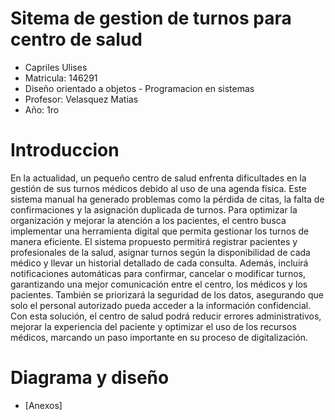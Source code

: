 # Sitema de gestion de turnos para centro de salud
* Capriles Ulises
* Matricula: 146291
* Diseño orientado a objetos - Programacion en sistemas
* Profesor: Velasquez Matias
* Año: 1ro

# Introduccion
En la actualidad, un pequeño centro de salud enfrenta dificultades en la gestión de sus turnos médicos debido al uso de una agenda física. Este sistema manual ha generado problemas como la pérdida de citas, la falta de confirmaciones y la asignación duplicada de turnos. Para optimizar la organización y mejorar la atención a los pacientes, el centro busca implementar una herramienta digital que permita gestionar los turnos de manera eficiente.
El sistema propuesto permitirá registrar pacientes y profesionales de la salud, asignar turnos según la disponibilidad de cada médico y llevar un historial detallado de cada consulta. Además, incluirá notificaciones automáticas para confirmar, cancelar o modificar turnos, garantizando una mejor comunicación entre el centro, los médicos y los pacientes. También se priorizará la seguridad de los datos, asegurando que solo el personal autorizado pueda acceder a la información confidencial.
Con esta solución, el centro de salud podrá reducir errores administrativos, mejorar la experiencia del paciente y optimizar el uso de los recursos médicos, marcando un paso importante en su proceso de digitalización.

# Diagrama y diseño
* [Anexos]
